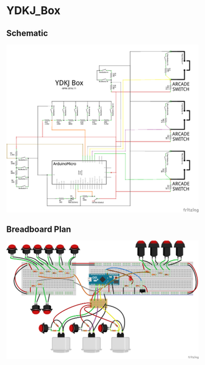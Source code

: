 # YDKJ_Box

## Schematic

![Schematic](circuit_plan_schem.png?raw=true "Schematic")

## Breadboard Plan

![Breadboard Plan](circuit_plan_bb.png?raw=true "Breadboard Plan")
